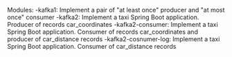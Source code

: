 Modules:
-kafka1: Implement a pair of "at least once" producer and  "at most once" consumer
-kafka2: Implement a taxi Spring Boot application. Producer of records car_coordinates
-kafka2-consumer: Implement a taxi Spring Boot application. Consumer of records car_coordinates and producer of car_distance records
-kafka2-cosnumer-log: Implement a taxi Spring Boot application. Consumer of car_distance records
